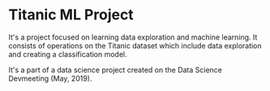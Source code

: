 # Titanic ML Project
It's a project focused on learning data exploration and machine learning. It consists of operations on the Titanic dataset which  include data exploration and creating a classification model.

It's a part of a data science project created on the Data Science Devmeeting (May, 2019).
